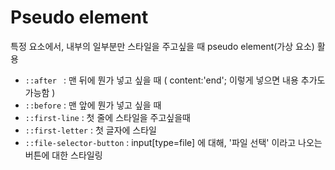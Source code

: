 # Pseudo element
특정 요소에서, 내부의 일부분만 스타일을 주고싶을 때 pseudo element(가상 요소) 활용   

- `::after ` : 맨 뒤에 뭔가 넣고 싶을 때 ( content:'end'; 이렇게 넣으면 내용 추가도 가능함 )
- `::before` : 맨 앞에 뭔가 넣고 싶을 때
- `::first-line` : 첫 줄에 스타일을 주고싶을때
- `::first-letter` : 첫 글자에 스타일
- `::file-selector-button` : input[type=file] 에 대해, '파일 선택' 이라고 나오는 버튼에 대한 스타일링
